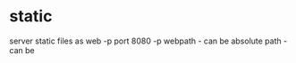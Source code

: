 # static
server static files as web
-p port 8080
-p webpath
    - can be absolute path
    - can be 